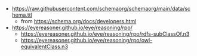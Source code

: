 - https://raw.githubusercontent.com/schemaorg/schemaorg/main/data/schema.ttl
  - from https://schema.org/docs/developers.html
- https://eyereasoner.github.io/eye/reasoning/rpo/
  - https://eyereasoner.github.io/eye/reasoning/rpo/rdfs-subClassOf.n3
  - https://eyereasoner.github.io/eye/reasoning/rpo/owl-equivalentClass.n3
